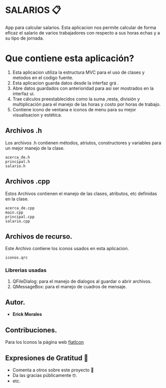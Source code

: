 # SALARIOS 📋
App para calcular salarios.
Esta aplicacion nos permite calcular de forma eficaz el salario de varios trabajadores  con respecto a sus horas echas y a su tipo de jornada.
# Que contiene  esta aplicación?
1. Esta aplicacion  utiliza la estructura MVC para el uso de clases y metodos en el codigo fuente.
2. Esta aplicacion guarda datos desde la interfaz grá .
3. Abre datos guardados con anterioridad para así ser mostrados en la interfaz ui.
4. Trae cálculos preestablecidos como la suma ,resta, división y multiplicación para el manejo de las horas y costo por horas de trabajo.
5. Contiene icono de ventana e iconos de menu para su mejor visualisacion y estética.
## Archivos .h
Los archivos  .h contienen métodos, atriutos, constructores y variables para un mejor manejo de la clase.
```
acerca_de.h
principal.h
salario.h
```
## Archivos .cpp
Estos Archivos contienen el manejo de las clases, atributos, etc definidas en la clase.
```
acerca_de.cpp
main.cpp
principal.cpp
salario.cpp
```
## Archivos de recurso.
Este Archivo contiene los iconos usados en esta aplicacion.
```
iconos.qrc
```
### Librerias usadas
1. QFileDialog: para el manejo de dialogos al guardar o abrir archivos.
2. QMessageBox: para el manejo de cuadros de mensaje.
## Autor.
* **Erick Morales**
## Contribuciones.
Para los Iconos  la página web [flatIcon](https://www.flaticon.es/)
## Expresiones de Gratitud 🎁

* Comenta a otros sobre este proyecto 📢
* Da las gracias públicamente 🤓.
* etc.
